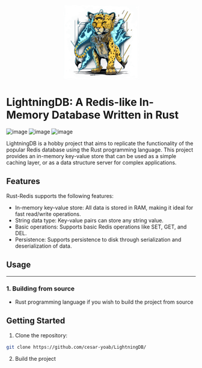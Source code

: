 <p align="center">
   <img src="https://raw.githubusercontent.com/cesar-yoab/LightningDB/main/.github/LightningDb.png" width="200">
</p>

# LightningDB: A Redis-like In-Memory Database Written in Rust
![image](https://img.shields.io/badge/license-GPL--3.0-blue)
![image](https://img.shields.io/badge/build-passing-green)
![image](https://img.shields.io/badge/docker--build-passing-green)

LightningDB is a hobby project that aims to replicate the functionality of the popular Redis database using the Rust programming language. This project provides an in-memory key-value store that can be used as a simple caching layer, or as a data structure server for complex applications.

## Features

Rust-Redis supports the following features:

- In-memory key-value store: All data is stored in RAM, making it ideal for fast read/write operations.
- String data type: Key-value pairs can store any string value.
- Basic operations: Supports basic Redis operations like SET, GET, and DEL.
- Persistence: Supports persistence to disk through serialization and deserialization of data.

## Usage

---

### 1. Building from source

- Rust programming language if you wish to build the project from source

## Getting Started
1. Clone the repository:
```bash
git clone https://github.com/cesar-yoab/LightningDB/
```

2. Build the project
